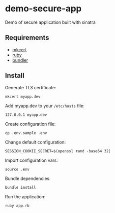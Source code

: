 # demo-secure-app
Demo of secure application built with sinatra

## Requirements

- [mkcert](https://github.com/FiloSottile/mkcert/blob/master/README.md)
- [ruby](https://www.ruby-lang.org/en/)
- [bundler](https://bundler.io/)

## Install

Generate TLS certificate:
```
mkcert myapp.dev
```

Add myapp.dev to your `/etc/hosts` file:
```
127.0.0.1 myapp.dev
```

Create configuration file:
```
cp .env.sample .env
```

Change default configuration:
```
SESSION_COOKIE_SECRET=$(openssl rand -base64 32)
```

Import configuration vars:
```
source .env
```

Bundle dependencies:
```
bundle install
```

Run the application:
```
ruby app.rb
```
